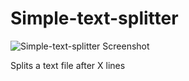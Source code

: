 # Simple-text-splitter
![Simple-text-splitter Screenshot](https://i.imgur.com/67K1skI.png)

Splits a text file after X lines
